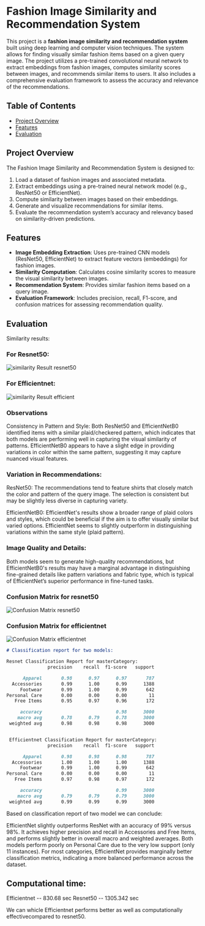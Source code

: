 # Fashion Image Similarity and Recommendation System

This project is a **fashion image similarity and recommendation system** built using deep learning and computer vision techniques. The system allows for finding visually similar fashion items based on a given query image. The project utilizes a pre-trained convolutional neural network to extract embeddings from fashion images, computes similarity scores between images, and recommends similar items to users. It also includes a comprehensive evaluation framework to assess the accuracy and relevance of the recommendations.

## Table of Contents
- [Project Overview](#project-overview)
- [Features](#features)
- [Evaluation](#evaluation)

## Project Overview

The Fashion Image Similarity and Recommendation System is designed to:
1. Load a dataset of fashion images and associated metadata.
2. Extract embeddings using a pre-trained neural network model (e.g., ResNet50 or EfficientNet).
3. Compute similarity between images based on their embeddings.
4. Generate and visualize recommendations for similar items.
5. Evaluate the recommendation system’s accuracy and relevancy based on similarity-driven predictions.

## Features

- **Image Embedding Extraction**: Uses pre-trained CNN models (ResNet50, EfficientNet) to extract feature vectors (embeddings) for fashion images.
- **Similarity Computation**: Calculates cosine similarity scores to measure the visual similarity between images.
- **Recommendation System**: Provides similar fashion items based on a query image.
- **Evaluation Framework**: Includes precision, recall, F1-score, and confusion matrices for assessing recommendation quality.

## Evaluation

Similarity results:

### For Resnet50:
![similarity Result resnet50](docs/resnet50.png)

### For Efficientnet:

![similarity Result efficient](docs/efficientnet.png)

### Observations

Consistency in Pattern and Style:
Both ResNet50 and EfficientNetB0 identified items with a similar plaid/checkered pattern, which indicates that both models are performing well in capturing the visual similarity of patterns.
EfficientNetB0 appears to have a slight edge in providing variations in color within the same pattern, suggesting it may capture nuanced visual features.


### Variation in Recommendations:

ResNet50:
The recommendations tend to feature shirts that closely match the color and pattern of the query image.
The selection is consistent but may be slightly less diverse in capturing variety.

EfficientNetB0:
EfficientNet's results show a broader range of plaid colors and styles, which could be beneficial if the aim is to offer visually similar but varied options.
EfficientNet seems to slightly outperform in distinguishing variations within the same style (plaid pattern).

### Image Quality and Details:
Both models seem to generate high-quality recommendations, but EfficientNetB0's results may have a marginal advantage in distinguishing fine-grained details like pattern variations and fabric type, which is typical of EfficientNet’s superior performance in fine-tuned tasks.

### Confusion Matrix for resnet50

![Confusion Matrix resnet50](docs/resnet_confusion.png)

### Confusion Matrix for efficientnet

![Confusion Matrix efficientnet](docs/efficientnet_confusion.png)



```markdown 
# Classification report for two models:

Resnet Classification Report for masterCategory:
               precision    recall  f1-score   support

      Apparel       0.98      0.97      0.97       787
  Accessories       0.99      1.00      0.99      1388
     Footwear       0.99      1.00      0.99       642
Personal Care       0.00      0.00      0.00        11
   Free Items       0.95      0.97      0.96       172

     accuracy                           0.98      3000
    macro avg       0.78      0.79      0.78      3000
 weighted avg       0.98      0.98      0.98      3000


 Efficientnet Classification Report for masterCategory:
               precision    recall  f1-score   support

      Apparel       0.98      0.98      0.98       787
  Accessories       1.00      1.00      1.00      1388
     Footwear       0.99      1.00      0.99       642
Personal Care       0.00      0.00      0.00        11
   Free Items       0.97      0.98      0.97       172

     accuracy                           0.99      3000
    macro avg       0.79      0.79      0.79      3000
 weighted avg       0.99      0.99      0.99      3000

 ``` 



Based on classification report of two model we can conclude:

EfficientNet slightly outperforms ResNet with an accuracy of 99% versus 98%. It achieves higher precision and recall in Accessories and Free Items, and performs slightly better in overall macro and weighted averages. Both models perform poorly on Personal Care due to the very low support (only 11 instances). For most categories, EfficientNet provides marginally better classification metrics, indicating a more balanced performance across the dataset.



## Computational time:

Efficientnet -- 830.68 sec
Resnet50 -- 1305.342 sec 

We can whicle Efficientnet performs better as well as computationally effectivecompared to resnet50.